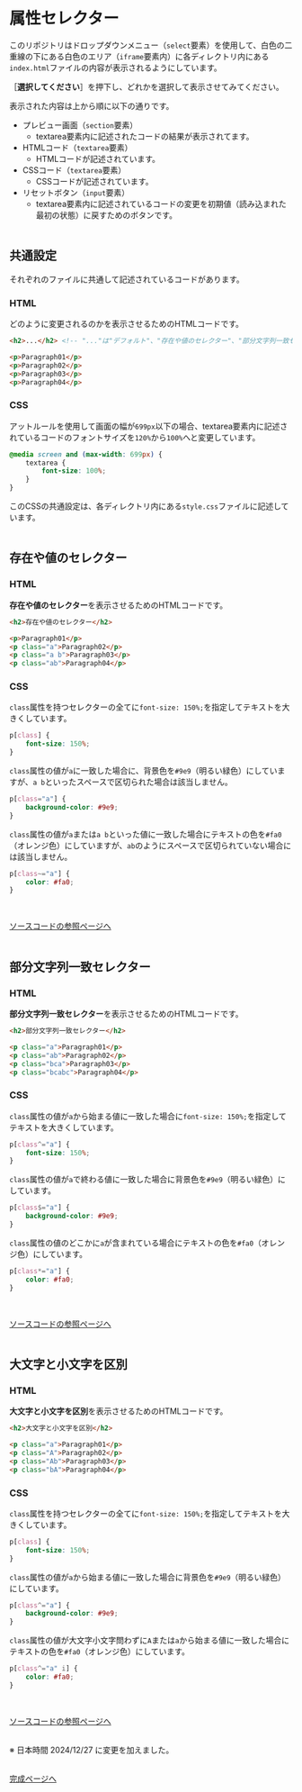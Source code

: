 # 属性セレクター

このリポジトリはドロップダウンメニュー（`select`要素）を使用して、白色の二重線の下にある白色のエリア（`iframe`要素内）に各ディレクトリ内にある`index.html`ファイルの内容が表示されるようにしています。

［**選択してください**］を押下し、どれかを選択して表示させてみてください。

表示された内容は上から順に以下の通りです。

- プレビュー画面（`section`要素）
    - textarea要素内に記述されたコードの結果が表示されてます。
- HTMLコード（`textarea`要素）
    - HTMLコードが記述されています。
- CSSコード（`textarea`要素）
    - CSSコードが記述されています。
- リセットボタン（`input`要素）
    - textarea要素内に記述されているコードの変更を初期値（読み込まれた最初の状態）に戻すためのボタンです。
<br><br>

## 共通設定

それぞれのファイルに共通して記述されているコードがあります。

### HTML

どのように変更されるのかを表示させるためのHTMLコードです。

```html
<h2>...</h2> <!-- "..."は"デフォルト"、"存在や値のセレクター"、"部分文字列一致セレクター"、"大文字と小文字を区別"と記述されています -->

<p>Paragraph01</p>
<p>Paragraph02</p>
<p>Paragraph03</p>
<p>Paragraph04</p>
```

### CSS

アットルールを使用して画面の幅が`699px`以下の場合、textarea要素内に記述されているコードのフォントサイズを`120%`から`100%`へと変更しています。 

```css
@media screen and (max-width: 699px) {
    textarea {
        font-size: 100%;
    }
}
```

このCSSの共通設定は、各ディレクトリ内にある`style.css`ファイルに記述しています。
<br><br>

## 存在や値のセレクター

### HTML

**存在や値のセレクター**を表示させるためのHTMLコードです。

```html
<h2>存在や値のセレクター</h2>

<p>Paragraph01</p>
<p class="a">Paragraph02</p>
<p class="a b">Paragraph03</p>
<p class="ab">Paragraph04</p>
```

### CSS

`class`属性を持つセレクターの全てに`font-size: 150%;`を指定してテキストを大きくしています。

```css
p[class] {
    font-size: 150%;
}
```

`class`属性の値が`a`に一致した場合に、背景色を`#9e9`（明るい緑色）にしていますが、`a b`といったスペースで区切られた場合は該当しません。

```css
p[class="a"] {
    background-color: #9e9;
}
```
`class`属性の値が`a`または`a b`といった値に一致した場合にテキストの色を`#fa0`（オレンジ色）にしていますが、`ab`のようにスペースで区切られていない場合には該当しません。

```css
p[class~="a"] {
    color: #fa0;
}
```
<br>

[ソースコードの参照ページへ](exis-or-value/index.html "exis-or-value/index.html")
<br><br>

## 部分文字列一致セレクター

### HTML

**部分文字列一致セレクター**を表示させるためのHTMLコードです。

```html
<h2>部分文字列一致セレクター</h2>

<p class="a">Paragraph01</p>
<p class="ab">Paragraph02</p>
<p class="bca">Paragraph03</p>
<p class="bcabc">Paragraph04</p>
```

### CSS

`class`属性の値が`a`から始まる値に一致した場合に`font-size: 150%;`を指定してテキストを大きくしています。

```css
p[class^="a"] {
    font-size: 150%;
}
```

`class`属性の値が`a`で終わる値に一致した場合に背景色を`#9e9`（明るい緑色）にしています。

```css
p[class$="a"] {
    background-color: #9e9;
}
```

`class`属性の値のどこかに`a`が含まれている場合にテキストの色を`#fa0`（オレンジ色）にしています。

```css
p[class*="a"] {
    color: #fa0;
}
```
<br>

[ソースコードの参照ページへ](substr-match/index.html "substr-match/index.html")
<br><br>

## 大文字と小文字を区別

### HTML

**大文字と小文字を区別**を表示させるためのHTMLコードです。

```html
<h2>大文字と小文字を区別</h2>

<p class="a">Paragraph01</p>
<p class="A">Paragraph02</p>
<p class="Ab">Paragraph03</p>
<p class="bA">Paragraph04</p>
```

### CSS

`class`属性を持つセレクターの全てに`font-size: 150%;`を指定してテキストを大きくしています。

```css
p[class] {
    font-size: 150%;
}
```

`class`属性の値が`a`から始まる値に一致した場合に背景色を`#9e9`（明るい緑色）にしています。

```css
p[class^="a"] {
    background-color: #9e9;
}
```

`class`属性の値が大文字小文字問わずに`A`または`a`から始まる値に一致した場合にテキストの色を`#fa0`（オレンジ色）にしています。

```css
p[class^="a" i] {
    color: #fa0;
}
```
<br>

[ソースコードの参照ページへ](case-sensitive/index.html "case-sensitive/index.html")
<br><br>

※ 日本時間 2024/12/27 に変更を加えました。
<br><br>

[完成ページへ](https://yscyber.github.io/attribute-selector/ "https://yscyber.github.io/attribute-selector/")
